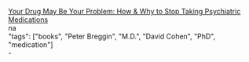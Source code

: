 [Your Drug May Be Your Problem: How & Why to Stop Taking Psychiatric Medications](https://www.goodreads.com/book/show/239464.Your_Drug_May_Be_Your_Problem)<br />
na<br />
"tags": ["books", "Peter Breggin", "M.D.", "David Cohen", "PhD", "medication"]<br />
-<br />
